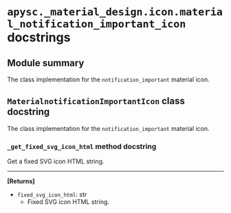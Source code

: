# `apysc._material_design.icon.material_notification_important_icon` docstrings

## Module summary

The class implementation for the `notification_important` material icon.

## `MaterialnotificationImportantIcon` class docstring

The class implementation for the `notification_important` material icon.

### `_get_fixed_svg_icon_html` method docstring

Get a fixed SVG icon HTML string.<hr>

**[Returns]**

- `fixed_svg_icon_html`: str
  - Fixed SVG icon HTML string.